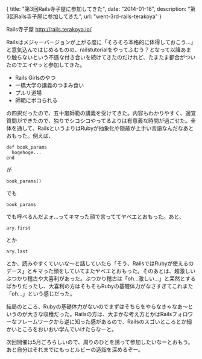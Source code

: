 {
  title: "第3回Rails寺子屋に参加してきた",
  date: "2014-01-18",
  description: "第3回Rails寺子屋に参加してきた",
  url: "went-3rd-rails-terakoya"
}

Rails寺子屋 http://rails.terakoya.io/

Railsはメジャーバージョンが上がる度に「そろそろ本格的に体得しておこう...」と意気込んではじめるものの、railstutorialをやってふむう？となって以降あまり触らないという不遜な付き合いを続けてきたのだけれど、たまたま都合がついたのでエイヤッと参加してきた。

* Rails Girlsのやつ
* 一橋大学の講義のつまみ食い
* プルリ道場
* 師範にボコられる

の四択だったので、五十嵐師範の講義を受けてきた。内容もわかりやすく、適宜質問ができたので、独りでシコシコやってるよりは有意義な時間が過ごせた。全体を通して、RailsというよりはRubyが抽象化や隠蔽が上手い言語なんだなあとおもった。例えば、

```
def book_params
  hogehoge...
end
```

が

```
book_params()
```

でも

```
book_params
```

でも呼べるんだよォ...ってキマった顔で言っててヤベエとおもった。あと、

```
ary.first
```

とか

```
ary.last
```

とか、読みやすくていいな〜と話していたら「そう、RailsではRubyが使えるのデース」とキマった顔をしていてまたヤベエとおもった。そのあとは、超激しいぶつかり稽古や大喜利があった。ぶつかり稽古は「oh...激しい...」と呆然とするばかりだったし、大喜利の方はそもそもRubyの基礎体力がなさすぎてこれまた「oh...」という感じだった。

結局のところ、Rubyの基礎体力がないのでまずはそちらをやらなきゃなあ〜というのが大きな収穫だった。Railsの方は、大まかな考え方とかはRailsフォロワーなフレームワークから逆に知った感があるので、Railsのスゴいところとか細かいところをおいおい学んでいけたらなーと。

次回開催は5月ごろらしいので、周りのひとを誘って参加したいなーとおもう。あと自分はそれまでにもっとルビーの造詣を深めるぞー。
